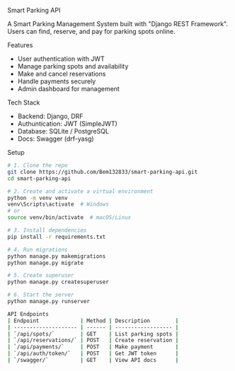  Smart Parking API

A Smart Parking Management System built with "Django REST Framework".  
Users can find, reserve, and pay for parking spots online.

 Features
- User authentication with JWT  
- Manage parking spots and availability  
- Make and cancel reservations  
- Handle payments securely  
- Admin dashboard for management  


 Tech Stack
- Backend: Django, DRF  
- Authuntication: JWT (SimpleJWT)  
- Database: SQLite / PostgreSQL  
- Docs: Swagger (drf-yasg)  

 Setup

```bash
# 1. Clone the repo
git clone https://github.com/Bem132833/smart-parking-api.git
cd smart-parking-api

# 2. Create and activate a virtual environment
python -m venv venv
venv\Scripts\activate  # Windows
# or
source venv/bin/activate  # macOS/Linux

# 3. Install dependencies
pip install -r requirements.txt

# 4. Run migrations
python manage.py makemigrations
python manage.py migrate

# 5. Create superuser
python manage.py createsuperuser

# 6. Start the server
python manage.py runserver

API Endpoints 
| Endpoint             | Method | Description        |
| -------------------- | ------ | ------------------ |
| `/api/spots/`        | GET    | List parking spots |
| `/api/reservations/` | POST   | Create reservation |
| `/api/payments/`     | POST   | Make payment       |
| `/api/auth/token/`   | POST   | Get JWT token      |
| `/swagger/`          | GET    | View API docs      |

